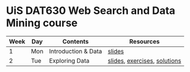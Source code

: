 # UiS DAT630 Web Search and Data Mining course

| Week | Day | Contents | Resources |
| --- | --- | --- | --- |
| 1 | Mon | Introduction & Data | [slides](https://speakerdeck.com/kbalog/dat630-introduction-and-data) |
| 2 | Tue | Exploring Data | [slides](https://speakerdeck.com/kbalog/dat630-exploring-data), [exercises](exercises/20160830.pdf), [solutions](exercises/20160830-sol.pdf) |
